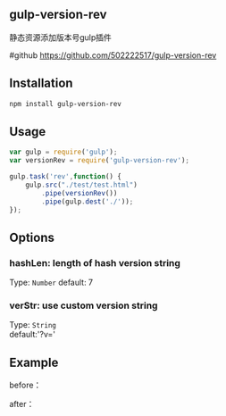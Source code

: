 ## gulp-version-rev

静态资源添加版本号gulp插件

#github
https://github.com/502222517/gulp-version-rev

## Installation

```bash
npm install gulp-version-rev
```

## Usage

```js
var gulp = require('gulp');
var versionRev = require('gulp-version-rev');

gulp.task('rev',function() {
    gulp.src("./test/test.html")
        .pipe(versionRev())
        .pipe(gulp.dest('./'));
});
```

## Options

### hashLen: length of hash version string
Type: `Number` default: 7

### verStr: use custom version string 
Type: `String`  
default:'?v='

## Example

before：
<link rel="stylesheet" href="./styles/test.css" type="text/css" />

after：

<link rel="stylesheet" href="./styles/test.css?v=0ede2cf" type="text/css" />


